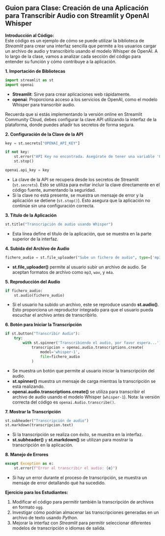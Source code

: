 ## **Guion para Clase: Creación de una Aplicación para Transcribir Audio con Streamlit y OpenAI Whisper**

**Introducción al Código:**  
Este código es un ejemplo de cómo se puede utilizar la biblioteca de *Streamlit* para crear una interfaz sencilla que permite a los usuarios cargar un archivo de audio y transcribirlo usando el modelo Whisper de OpenAI. A lo largo de la clase, vamos a analizar cada sección del código para entender su función y cómo contribuye a la aplicación.

**1. Importación de Bibliotecas**

```python
import streamlit as st
import openai
```

- **Streamlit**: Sirve para crear aplicaciones web rápidamente.  
- **openai**: Proporciona acceso a los servicios de OpenAI, como el modelo Whisper para transcribir audio.

Recuerda que si estás implementando la versión online en Streamlit Community Cloud, debes configurar la clave API utilizando la interfaz de la plataforma, donde puedes añadir tus secretos de forma segura.

**2. Configuración de la Clave de la API**

```python
key = st.secrets["OPENAI_API_KEY"]

if not key:
    st.error("API Key no encontrada. Asegúrate de tener una variable 'OPENAI_API_KEY' en tu archivo .env")
    st.stop()

openai.api_key = key
```

- La clave de la API se recupera desde los secretos de Streamlit (`st.secrets`). Esto se utiliza para evitar incluir la clave directamente en el código fuente, aumentando la seguridad.  
- Si la clave no está presente, se muestra un mensaje de error y la aplicación se detiene (`st.stop()`). Esto asegura que la aplicación no continúe sin una configuración correcta.

**3. Título de la Aplicación**

```python
st.title("Transcripción de audio usando Whisper")
```

- Esta línea define el título de la aplicación, que se muestra en la parte superior de la interfaz.

**4. Subida del Archivo de Audio**

```python
fichero_audio = st.file_uploader("Sube un fichero de audio", type=['mp3', 'wav', 'm4a'])
```

- **st.file\_uploader()** permite al usuario subir un archivo de audio. Se aceptan formatos de archivo como `mp3`, `wav`, y `m4a`.

**5. Reproducción del Audio**

```python
if fichero_audio:
    st.audio(fichero_audio)
```

- Si el usuario ha subido un archivo, este se reproduce usando **st.audio()**. Esto proporciona un reproductor integrado para que el usuario pueda escuchar el archivo antes de transcribirlo.

**6. Botón para Iniciar la Transcripción**

```python
if st.button("Transcribir Audio"):
    try:
        with st.spinner('Transcribiendo el audio, por favor espera...'):
            transcripcion = openai.audio.transcriptions.create(
                model='whisper-1',
                file=fichero_audio
            )
```

- Se muestra un botón que permite al usuario iniciar la transcripción del audio.  
- **st.spinner()** muestra un mensaje de carga mientras la transcripción se está realizando.  
- **openai.audio.transcriptions.create()** se utiliza para transcribir el archivo de audio usando el modelo Whisper (`whisper-1`). Nota: la versión correcta del código es `openai.Audio.transcribe()`.

**7. Mostrar la Transcripción**

```python
st.subheader("Transcripción de audio")
st.markdown(transcripcion.text)
```

- Si la transcripción se realiza con éxito, se muestra en la interfaz.  
- **st.subheader()** y **st.markdown()** se utilizan para mostrar la transcripción en la aplicación.

**8. Manejo de Errores**

```python
except Exception as e:
    st.error(f"Error al transcribir el audio: {e}")
```

- Si hay un error durante el proceso de transcripción, se muestra un mensaje de error detallando qué ha sucedido. 

**Ejercicio para los Estudiantes:**

1. Modificar el código para permitir también la transcripción de archivos en formato `ogg`.
2. Investigar cómo podrían almacenar las transcripciones generadas en un archivo de texto usando *Python*.
3. Mejorar la interfaz con *Streamlit* para permitir seleccionar diferentes modelos de transcripción o idiomas de salida.

